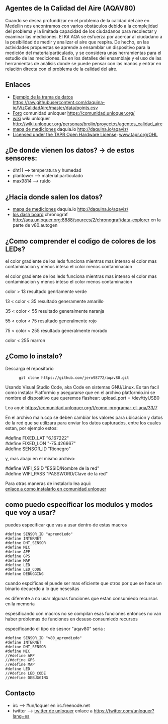 ## Agentes de la Calidad del Aire (AQAV80)
Cuando se desea profundizar en el problema de la calidad del aire en Medellín nos encontramos con varios obstáculos debido a la complejidad del problema y la limitada capacidad de los ciudadanos para recolectar y examinar las mediciones.
El Kit AQA se esfuerza por acercar al ciudadano a la posibilidad de medir y analizar el aire que respira. De hecho, en las actividades propuestas se aprende a ensamblar un dispositivo para la medición del materialparticulado, y se considera unas herramientas para el estudio de las mediciones.
Es en los detalles del ensamblaje y el uso de las herramientas de análisis donde se puede pensar con las manos y entrar en relación directa con el problema de la calidad del aire.

## Enlaces
  * [Ejemplo de la trama de datos](https://raw.githubusercontent.com/daquina-io/VizCalidadAire/master/data/points.csv) https://raw.githubusercontent.com/daquina-io/VizCalidadAire/master/data/points.csv
  * [Foro](https://comunidad.unloquer.org/) comunidad unloquer  https://comunidad.unloquer.org/
  * [wiki](http://wiki.unloquer.org/personas/brolin/proyectos/agentes_calidad_aire) wiki unloquer http://wiki.unloquer.org/personas/brolin/proyectos/agentes_calidad_aire
  * [mapa de mediciones](http://daquina.io/aqaviz/) daquia.io http://daquina.io/aqaviz/
  * [Licensed under the TAPR Open Hardware License](www.tapr.org/OHL): www.tapr.org/OHL


## ¿De donde vienen los datos? -> de estos sensores: 

 * dht11 --> temperatura y humedad 
 * plantower --> material particulado
 * max9814 --> ruido

## ¿Hacia donde salen los datos?

  * [mapa de mediciones](http://daquina.io/aqaviz/) daquia.io http://daquina.io/aqaviz/
  * [los dash board](http://aqa.unloquer.org:8888/sources/2/chronograf/data-explorer) chronograf http://aqa.unloquer.org:8888/sources/2/chronograf/data-explorer
  en la parte de  v80.autogen

## ¿Como comprender el codigo de colores de los LEDs?
el color gradiente de los leds funciona mientras mas intenso el color mas contaminacion  y menos inteso el color  menos contaminacion

el color gradiente de los leds funciona mientras mas intenso el color mas contaminacion y menos inteso el color menos contaminacion 

color > 13 resultado genrlamente verde 

13 < color < 35 resultado  generamente amarillo

35 < color < 55 resultado  generalmente naranja

55 < color < 75 resultado  generalmente rojo

75 < color < 255 resultado  generalmente morado

color < 255 marron

## ¿Como lo instalo? 

Descarga el repositorio

          git clone https://github.com/jero98772/aqav80.git


Usando Visual Studio Code, aka Code en sistemas GNU/Linux. Es tan facil como instalar Platformio y asegurarse que en el archivo platformio.ini se nombre el dispositivo que queremos flashear:  upload_port = /dev/ttyUSB0  

Lea aqui: https://comunidad.unloquer.org/t/como-programar-el-aqa/33/7

En el archivo main.ccp se deben cambiar los valores para ubicacion y datos de la red que se utilizara para enviar los datos capturados, entre los cuales estan, por ejemplo estos:

#define FIXED_LAT "6.167222"  
#define FIXED_LON "-75.426667"  
#define SENSOR_ID "Rionegro"  

y, mas abajo en el mismo archivo:


#define WIFI_SSID "ESSID/Nombre de la red"  
#define WIFI_PASS "PASSWORD/Clave de la red"  

Para otras maneras de instalarlo lea aqui:  
[enlace a como instalarlo en comunidad unloquer](https://comunidad.unloquer.org/t/cargar-el-firmware-desde-linea-de-comando/118) 

## como puedo especificar los modulos y modos que voy a usar?
puedes especificar que vas a usar dentro de estas macros

	#define SENSOR_ID "aprendiedo"
	#define INTERNET
	#define DHT_SENSOR
	#define MIC
	#define APP
	#define GPS
	#define MAP
	#define LED
	#define LED_CODE
	#define DEBUGGING

cuando espcificas el puede ser mas eficiente que otros por que se hace un binario decuerdo a lo que nesesitas 

es diferente a no usar algunas funciones que estan consumiedo recursos en la memoria

espesificando con macros no se compilan esas funciones entonces no van haber problemas de funciones en desuso consumiedo recursos 

especificando el tipo de sesnor "aqav80" seria :
 
	#define SENSOR_ID "v80_aprendiedo"
	#define INTERNET
	#define DHT_SENSOR
	#define MIC
	//#define APP
	//#define GPS
	//#define MAP
	#define LED
	//#define LED_CODE
	//#define DEBUGGING


## Contacto 

 * irc --> #un/loquer en irc.freenode.net
 * twitter --> [twitter de unloquer](https://twitter.com/unloquer?lang=es) enlace a https://twitter.com/unloquer?lang=es
